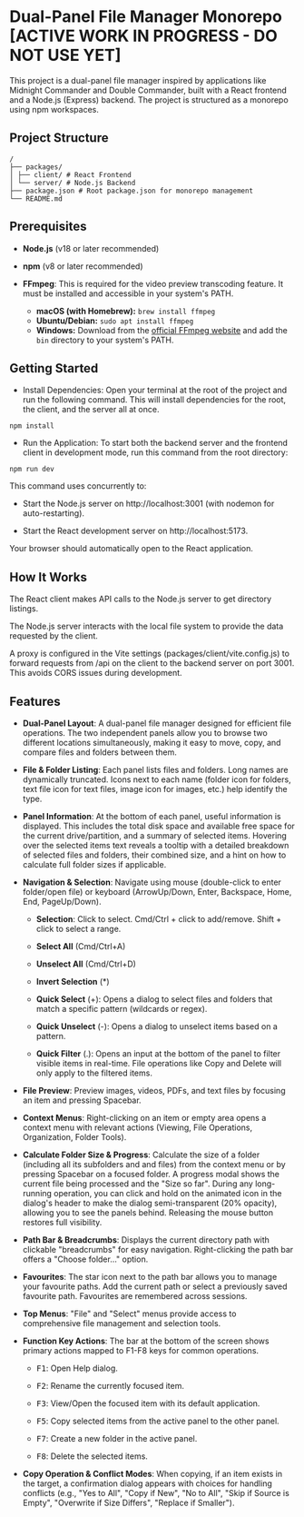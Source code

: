 # Dual-Panel File Manager Monorepo [ACTIVE WORK IN PROGRESS - DO NOT USE YET]

This project is a dual-panel file manager inspired by applications like Midnight Commander and Double Commander, built with a React frontend and a Node.js (Express) backend. The project is structured as a monorepo using npm workspaces.

## Project Structure

```
/
├── packages/
│ ├── client/ # React Frontend
│ └── server/ # Node.js Backend
├── package.json # Root package.json for monorepo management
└── README.md
```

## Prerequisites

- **Node.js** (v18 or later recommended)

- **npm** (v8 or later recommended)

- **FFmpeg**: This is required for the video preview transcoding feature. It must be installed and accessible in your system's PATH.
  - **macOS (with Homebrew):** `brew install ffmpeg`
  - **Ubuntu/Debian:** `sudo apt install ffmpeg`
  - **Windows:** Download from the [official FFmpeg website](https://ffmpeg.org/download.html) and add the `bin` directory to your system's PATH.

## Getting Started

- Install Dependencies:
  Open your terminal at the root of the project and run the following command. This will install dependencies for the root, the client, and the server all at once.

`npm install`

- Run the Application:
  To start both the backend server and the frontend client in development mode, run this command from the root directory:

`npm run dev`

This command uses concurrently to:

- Start the Node.js server on http://localhost:3001 (with nodemon for auto-restarting).

- Start the React development server on http://localhost:5173.

Your browser should automatically open to the React application.

## How It Works

The React client makes API calls to the Node.js server to get directory listings.

The Node.js server interacts with the local file system to provide the data requested by the client.

A proxy is configured in the Vite settings (packages/client/vite.config.js) to forward requests from /api on the client to the backend server on port 3001. This avoids CORS issues during development.

## Features



-   **Dual-Panel Layout**: A dual-panel file manager designed for efficient file operations. The two independent panels allow you to browse two different locations simultaneously, making it easy to move, copy, and compare files and folders between them.



-   **File & Folder Listing**: Each panel lists files and folders. Long names are dynamically truncated. Icons next to each name (folder icon for folders, text file icon for text files, image icon for images, etc.) help identify the type.

-   **Panel Information**: At the bottom of each panel, useful information is displayed. This includes the total disk space and available free space for the current drive/partition, and a summary of selected items. Hovering over the selected items text reveals a tooltip with a detailed breakdown of selected files and folders, their combined size, and a hint on how to calculate full folder sizes if applicable.



-   **Navigation & Selection**: Navigate using mouse (double-click to enter folder/open file) or keyboard (ArrowUp/Down, Enter, Backspace, Home, End, PageUp/Down).

    -   **Selection**: Click to select. Cmd/Ctrl + click to add/remove. Shift + click to select a range.

    -   **Select All** (Cmd/Ctrl+A)

    -   **Unselect All** (Cmd/Ctrl+D)

    -   **Invert Selection** (*)

    -   **Quick Select** (+): Opens a dialog to select files and folders that match a specific pattern (wildcards or regex).

    -   **Quick Unselect** (-): Opens a dialog to unselect items based on a pattern.

    -   **Quick Filter** (.): Opens an input at the bottom of the panel to filter visible items in real-time. File operations like Copy and Delete will only apply to the filtered items.



-   **File Preview**: Preview images, videos, PDFs, and text files by focusing an item and pressing Spacebar.



-   **Context Menus**: Right-clicking on an item or empty area opens a context menu with relevant actions (Viewing, File Operations, Organization, Folder Tools).



-   **Calculate Folder Size & Progress**: Calculate the size of a folder (including all its subfolders and and files) from the context menu or by pressing Spacebar on a focused folder. A progress modal shows the current file being processed and the "Size so far". During any long-running operation, you can click and hold on the animated icon in the dialog's header to make the dialog semi-transparent (20% opacity), allowing you to see the panels behind. Releasing the mouse button restores full visibility.



-   **Path Bar & Breadcrumbs**: Displays the current directory path with clickable "breadcrumbs" for easy navigation. Right-clicking the path bar offers a "Choose folder..." option.



-   **Favourites**: The star icon next to the path bar allows you to manage your favourite paths. Add the current path or select a previously saved favourite path. Favourites are remembered across sessions.



-   **Top Menus**: "File" and "Select" menus provide access to comprehensive file management and selection tools.



-   **Function Key Actions**: The bar at the bottom of the screen shows primary actions mapped to F1-F8 keys for common operations.

    -   <kbd>F1</kbd>: Open Help dialog.

    -   <kbd>F2</kbd>: Rename the currently focused item.

    -   <kbd>F3</kbd>: View/Open the focused item with its default application.

    -   <kbd>F5</kbd>: Copy selected items from the active panel to the other panel.

    -   <kbd>F7</kbd>: Create a new folder in the active panel.

    -   <kbd>F8</kbd>: Delete the selected items.



-   **Copy Operation & Conflict Modes**: When copying, if an item exists in the target, a confirmation dialog appears with choices for handling conflicts (e.g., "Yes to All", "Copy if New", "No to All", "Skip if Source is Empty", "Overwrite if Size Differs", "Replace if Smaller").
